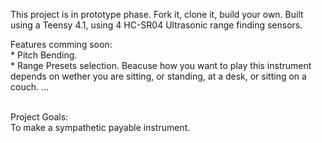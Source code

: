 This project is in prototype phase. Fork it, clone it, build your own. 
Built using a Teensy 4.1, using 4 HC-SR04 Ultrasonic range finding sensors.

Features comming soon: <br>
    * Pitch Bending. <br>
    * Range Presets selection. Beacuse how you want to play this instrument depends on wether you are sitting, or standing, at a desk, or sitting on a couch. ...<br>

<br>
Project Goals: <br>
To make a sympathetic payable instrument. 
    
